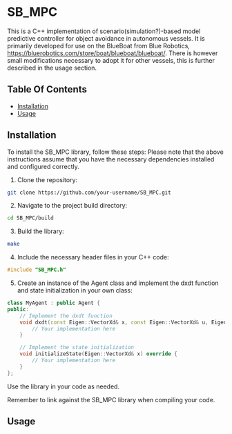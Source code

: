 # SB_MPC
This is a C++ implementation of scenario(simulation?)-based model predictive controller for object avoidance in autonomous vessels. It is primarily developed for use on the BlueBoat from Blue Robotics, https://bluerobotics.com/store/boat/blueboat/blueboat/. There is however small modifications necessary to adopt it for other vessels, this is further described in the usage section.

## Table Of Contents
- [Installation](#installation)
- [Usage](#usage)

## Installation
To install the SB_MPC library, follow these steps:
Please note that the above instructions assume that you have the necessary dependencies installed and configured correctly.

1. Clone the repository:
```bash
git clone https://github.com/your-username/SB_MPC.git
```

2. Navigate to the project build directory:
```bash
cd SB_MPC/build
```

3. Build the library:
```bash
make
```

4. Include the necessary header files in your C++ code:
```cpp
#include "SB_MPC.h"
```

5. Create an instance of the Agent class and implement the dxdt function and state initialization in your own class:
```cpp
class MyAgent : public Agent {
public:
    // Implement the dxdt function
    void dxdt(const Eigen::VectorXd& x, const Eigen::VectorXd& u, Eigen::VectorXd& dx) override {
        // Your implementation here
    }

    // Implement the state initialization
    void initializeState(Eigen::VectorXd& x) override {
        // Your implementation here
    }
};
```

Use the library in your code as needed.

Remember to link against the SB_MPC library when compiling your code.

## Usage